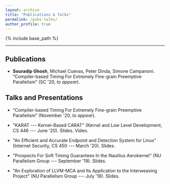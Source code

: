 ```yaml
---
layout: archive
title: "Publications & Talks"
permalink: /pubs-talks/
author_profile: true
---
```


{% include base_path %}

---

## Publications

- **Souradip Ghosh**, Michael Cuevas, Peter Dinda, Simone Campanoni. 
“Compiler-based Timing For Extremely Fine-grain Preemptive Parallelism”
(SC '20, <em>to appear</em>).

## Talks and Presentations

- “Compiler-based Timing For Extremely Fine-grain Preemptive Parallelism”
(November '20, <em>to appear</em>).

- "KARAT --- Kernel-Based CARAT" (Kernel and Low Level Development, CS 
446 --- June '20). Slides. Video.

- "An Efficient and Accurate Endpoint and Detection System for Linux"
(Internet Security, CS 450 --- March '20). Slides.

- "Prospects For Soft Timing Guarantees In the Nautilus Aerokernel" (NU 
Parallelism Group --- September '19). Slides.

- "An Exploration of LLVM-MCA and Its Application to the Interweaving 
Project" (NU Parallelism Group --- July '19). Slides.

